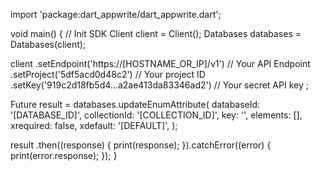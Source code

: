 import 'package:dart_appwrite/dart_appwrite.dart';

void main() { // Init SDK
  Client client = Client();
  Databases databases = Databases(client);

  client
    .setEndpoint('https://[HOSTNAME_OR_IP]/v1') // Your API Endpoint
    .setProject('5df5acd0d48c2') // Your project ID
    .setKey('919c2d18fb5d4...a2ae413da83346ad2') // Your secret API key
  ;

  Future result = databases.updateEnumAttribute(
    databaseId: '[DATABASE_ID]',
    collectionId: '[COLLECTION_ID]',
    key: '',
    elements: [],
    xrequired: false,
    xdefault: '[DEFAULT]',
  );

  result
    .then((response) {
      print(response);
    }).catchError((error) {
      print(error.response);
  });
}